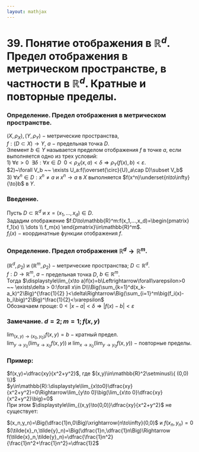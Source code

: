 ```yaml
---  
layout: mathjax  
---  
```

  
# 39. Понятие отображения в $\mathbb{R}^d$. Предел отображения в метрическом пространстве, в частности в $\mathbb{R}^d$. Кратные и повторные пределы.  
  
### Определение. Предел отображения в метрическом пространстве.  
$(X,\rho_X),(Y,\rho_Y)~-~$метрические пространства,  
$f:(D\subset X)\to Y$, $a~-~$предельная точка $D$.  
Элемент $b\in Y$ называется пределом отображения $f$ в точке $a$, если выполняется одно из трех условий:  
$1)~\forall\varepsilon>0 ~~ \exists\delta:\forall x\in D ~~ 0<\rho_X(x,a)<\delta\Rightarrow \rho_Y\big(f(x),b\big)<\varepsilon$.  
$2)~\forall V_b ~~ \exists U_a:f(\overset{\circ}{U}_a\cap D)\subset V_b$  
$3)~\forall x^n\in D:x^n\neq a$ и $x^n\to a$ в $X$ выполняется $f(x^n)\underset{n\to\infty}{\to}b$ в $Y$.  
  
### Введение.  
Пусть $D\subset \mathbb{R}^d$ и $x=(x_1,\dotsc,x_d)\in D$.  
Зададим отображение $f:D\to\mathbb{R}^m:f(x_1,...,x_d)=\begin{pmatrix}  
f_1(x)  
\\  
\dots  
\\  
f_m(x)  
\end{pmatrix}\in\mathbb{R}^m$.  
$f_i(x)~-~$координатные функции отображения $f$.  
  
### Определение. Предел отображения $\mathbb{R}^d\to\mathbb{R}^m$.  
$(\mathbb{R}^d,\rho_2)$ и $(\mathbb{R}^m,\rho_2)~-~$метрические пространства; $D\subset\mathbb{R}^d$.  
$f:D\to\mathbb{R}^m,~a~-~$предельная точка $D$, $b\in\mathbb{R}^m$.  
Тогда $\displaystyle\lim_{x\to a}f(x)=b\Leftrightarrow\forall\varepsilon>0 ~~ \exists\delta > 0:\forall x\in D\\\Big(\sum_{k=1}^d(x_k-a_k)^2\Big)^{\frac{1}{2} }<\delta\Rightarrow\Big(\sum_{i=1}^m\big(f_i(x)-b_i\big)^2\Big)^\frac{1}{2}<\varepsilon$  
Обозначаем проще: $0<|x-a|<\delta\Rightarrow|f(x)-b|<\varepsilon$  
  
### Замечание. $d=2;m=1;f(x,y)$  
$\displaystyle\lim_{(x,y)\to(x_0,y_0)}f(x,y)=b~-~$кратный предел.  
$\displaystyle\lim_{y\to y_0}\big(\lim_{x\to x_0}f(x,y)\big)$ и $\displaystyle\lim_{x\to x_0}\big(\lim_{y\to y_0}f(x,y)\big)~-~$повторные пределы.  
  
### Пример:  
$f(x,y)=\dfrac{xy}{x^2+y^2}$, где $(x,y)\in\mathbb{R}^2\setminus\\{ (0,0) \\}$  
$y\in\mathbb{R}:\displaystyle\lim_{x\to0}\dfrac{xy}{x^2+y^2}=0\Rightarrow\lim_{y\to 0}\big(\lim_{x\to 0}\dfrac{xy}{x^2+y^2}\big)=0$  
При этом $\displaystyle\lim_{(x,y)\to(0,0)}\dfrac{xy}{x^2+y^2}$ не существует:  
  
$(x_n,y_n)=\Big(\dfrac{1}n,0\Big)\xrightarrow{n\to\infty}(0,0)$ и $f(x_n,y_n)=0$  
$(\tilde{x}_n,\tilde{y}_n)=\Big(\dfrac{1}n,\dfrac{1}n\Big)\Rightarrow f(\tilde{x}_n,\tilde{y}_n)=\dfrac{\frac{1}n^2}{\frac{1}n^2+\frac{1}n^2}=\dfrac{1}2$  
